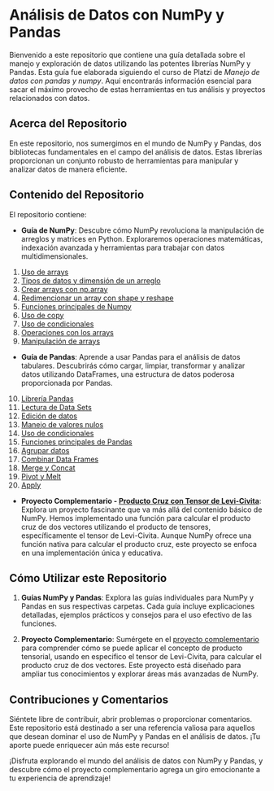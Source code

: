 # Análisis de Datos con NumPy y Pandas

Bienvenido a este repositorio que contiene una guía detallada sobre el manejo y exploración de datos utilizando las potentes librerías NumPy y Pandas. Esta guía fue elaborada siguiendo el curso de Platzi de _Manejo de datos con pandas y numpy_. Aquí encontrarás información esencial para sacar el máximo provecho de estas herramientas en tus análisis y proyectos relacionados con datos.

## Acerca del Repositorio

En este repositorio, nos sumergimos en el mundo de NumPy y Pandas, dos bibliotecas fundamentales en el campo del análisis de datos. Estas librerías proporcionan un conjunto robusto de herramientas para manipular y analizar datos de manera eficiente.

## Contenido del Repositorio

El repositorio contiene:

-   **Guía de NumPy**: Descubre cómo NumPy revoluciona la manipulación de arreglos y matrices en Python. Exploraremos operaciones matemáticas, indexación avanzada y herramientas para trabajar con datos multidimensionales.

1. [Uso de arrays](01_arrays.ipynb)
2. [Tipos de datos y dimensión de un arreglo](02_datos_dimension_shape.ipynb)
3. [Crear arrays con np.array](03_crear_arrays.ipynb)
4. [Redimencionar un array con shape y reshape](04_shape_reshape.ipynb)
5. [Funciones principales de Numpy](05_funciones_principales_numpy.ipynb)
6. [Uso de copy](06_copy.ipynb)
7. [Uso de condicionales](07_condiciones.ipynb)
8. [Operaciones con los arrays](08_operaciones.ipynb)
9. [Manipulación de arrays](09_manipulation.ipynb)

-   **Guía de Pandas**: Aprende a usar Pandas para el análisis de datos tabulares. Descubrirás cómo cargar, limpiar, transformar y analizar datos utilizando DataFrames, una estructura de datos poderosa proporcionada por Pandas.

10. [Librería Pandas](10_pandas.ipynb)
11. [Lectura de Data Sets](11_csv_json.ipynb)
12. [Edición de datos](12_editar_datos.ipynb)
13. [Manejo de valores nulos](13_valores_nulos.ipynb)
14. [Uso de condicionales](14_condiciones.ipynb)
15. [Funciones principales de Pandas](15_funciones_principales_pandas.ipynb)
16. [Agrupar datos](16_groupby.ipynb)
17. [Combinar Data Frames](17_combinar_data_frames.jpg)
18. [Merge y Concat](18_merge_concat.ipynb)
19. [Pivot y Melt](19_pivot_melt.ipynb)
20. [Apply](20_apply.ipynb)

-   **Proyecto Complementario - [Producto Cruz con Tensor de Levi-Civita](producto_cruz.ipynb)**: Explora un proyecto fascinante que va más allá del contenido básico de NumPy. Hemos implementado una función para calcular el producto cruz de dos vectores utilizando el producto de tensores, específicamente el tensor de Levi-Civita. Aunque NumPy ofrece una función nativa para calcular el producto cruz, este proyecto se enfoca en una implementación única y educativa.

## Cómo Utilizar este Repositorio

1. **Guías NumPy y Pandas**: Explora las guías individuales para NumPy y Pandas en sus respectivas carpetas. Cada guía incluye explicaciones detalladas, ejemplos prácticos y consejos para el uso efectivo de las funciones.

2. **Proyecto Complementario**: Sumérgete en el [proyecto complementario](producto_cruz.ipynb) para comprender cómo se puede aplicar el concepto de producto tensorial, usando en especifico el tensor de Levi-Civita, para calcular el producto cruz de dos vectores. Este proyecto está diseñado para ampliar tus conocimientos y explorar áreas más avanzadas de NumPy.

## Contribuciones y Comentarios

Siéntete libre de contribuir, abrir problemas o proporcionar comentarios. Este repositorio está destinado a ser una referencia valiosa para aquellos que desean dominar el uso de NumPy y Pandas en el análisis de datos. ¡Tu aporte puede enriquecer aún más este recurso!

¡Disfruta explorando el mundo del análisis de datos con NumPy y Pandas, y descubre cómo el proyecto complementario agrega un giro emocionante a tu experiencia de aprendizaje!
